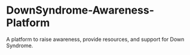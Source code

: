 # DownSyndrome-Awareness-Platform
A platform to raise awareness, provide resources, and support for Down Syndrome.
